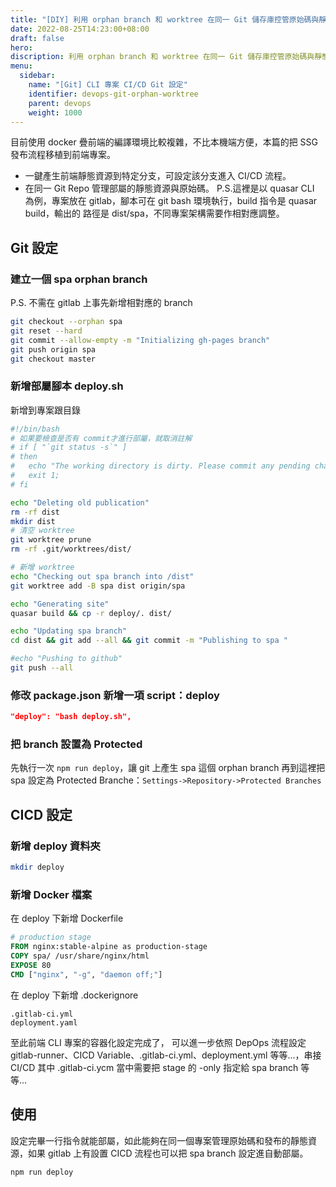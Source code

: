 ```yaml
---
title: "[DIY] 利用 orphan branch 和 worktree 在同一 Git 儲存庫控管原始碼與靜態資源分支"
date: 2022-08-25T14:23:00+08:00
draft: false
hero: 
discription: 利用 orphan branch 和 worktree 在同一 Git 儲存庫控管原始碼與靜態資源分支
menu:
  sidebar:
    name: "[Git] CLI 專案 CI/CD Git 設定"
    identifier: devops-git-orphan-worktree
    parent: devops
    weight: 1000
---
```

目前使用 docker 疊前端的編譯環境比較複雜，不比本機端方便，本篇的把 SSG 發布流程移植到前端專案。
 - 一鍵產生前端靜態資源到特定分支，可設定該分支進入 CI/CD 流程。
 - 在同一 Git Repo 管理部屬的靜態資源與原始碼。
P.S.這裡是以 quasar CLI 為例，專案放在 gitlab，腳本可在 git bash 環境執行，build 指令是 quasar build，輸出的 路徑是 dist/spa，不同專案架構需要作相對應調整。


## Git 設定
### 建立一個 spa orphan branch
P.S. 不需在 gitlab 上事先新增相對應的 branch
```bash
git checkout --orphan spa
git reset --hard
git commit --allow-empty -m "Initializing gh-pages branch"
git push origin spa
git checkout master
```
### 新增部屬腳本 deploy.sh
新增到專案跟目錄
```bash
#!/bin/bash
# 如果要檢查是否有 commit才進行部屬，就取消註解
# if [ "`git status -s`" ]
# then 
# 	echo "The working directory is dirty. Please commit any pending changes."	
# 	exit 1;
# fi

echo "Deleting old publication"
rm -rf dist
mkdir dist
# 清空 worktree
git worktree prune 
rm -rf .git/worktrees/dist/

# 新增 worktree
echo "Checking out spa branch into /dist"
git worktree add -B spa dist origin/spa

echo "Generating site"
quasar build && cp -r deploy/. dist/

echo "Updating spa branch"
cd dist && git add --all && git commit -m "Publishing to spa "

#echo "Pushing to github"
git push --all
```
### 修改 package.json 新增一項 script：deploy
```json
"deploy": "bash deploy.sh",
```
### 把 branch 設置為 Protected
先執行一次 `npm run deploy`，讓 git 上產生 spa 這個 orphan branch
再到這裡把 spa 設定為 Protected Branche：`Settings->Repository->Protected Branches`

## CICD 設定
### 新增 deploy 資料夾
```bash
mkdir deploy
```
### 新增 Docker 檔案
在 deploy 下新增 Dockerfile
```Dockerfile
# production stage
FROM nginx:stable-alpine as production-stage
COPY spa/ /usr/share/nginx/html
EXPOSE 80
CMD ["nginx", "-g", "daemon off;"]
```
在 deploy 下新增 .dockerignore
```
.gitlab-ci.yml
deployment.yaml
```

至此前端 CLI 專案的容器化設定完成了，
可以進一步依照 DepOps 流程設定 gitlab-runner、CICD Variable、.gitlab-ci.yml、deployment.yml 等等...，串接 CI/CD
其中 .gitlab-ci.ycm 當中需要把 stage 的 -only 指定給 spa branch 等等...

## 使用
設定完畢一行指令就能部屬，如此能夠在同一個專案管理原始碼和發布的靜態資源，如果 gitlab 上有設置 CICD 流程也可以把 spa branch 設定進自動部屬。
```bash
npm run deploy
```